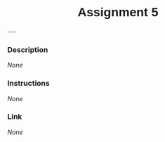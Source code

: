 <h1  style="font-family:  Verdana,  Geneva,  sans-serif;  text-align:center">Assignment  5</h1> 
--- 
 
###  Description 
*None* 
 
###  Instructions 
*None* 
 
###  Link 
*None*
